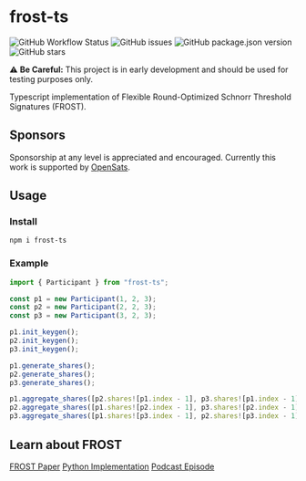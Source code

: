 # frost-ts

![GitHub Workflow Status](https://img.shields.io/github/actions/workflow/status/zmeyer44/frost-ts/node.js.yml)
![GitHub issues](https://img.shields.io/github/issues/zmeyer44/frost-ts)
![GitHub package.json version](https://img.shields.io/github/package-json/v/zmeyer44/frost-ts)
![GitHub stars](https://img.shields.io/github/stars/zmeyer44/frost-ts)

⚠️ **Be Careful:** This project is in early development and should be used for testing purposes only.

Typescript implementation of Flexible Round-Optimized Schnorr Threshold Signatures (FROST).

## Sponsors

Sponsorship at any level is appreciated and encouraged. Currently this work is supported by [OpenSats](https://opensats.org).

## Usage

### Install

```shell
npm i frost-ts
```

### Example

```typescript
import { Participant } from "frost-ts";

const p1 = new Participant(1, 2, 3);
const p2 = new Participant(2, 2, 3);
const p3 = new Participant(3, 2, 3);

p1.init_keygen();
p2.init_keygen();
p3.init_keygen();

p1.generate_shares();
p2.generate_shares();
p3.generate_shares();

p1.aggregate_shares([p2.shares![p1.index - 1], p3.shares![p1.index - 1]]);
p2.aggregate_shares([p1.shares![p2.index - 1], p3.shares![p2.index - 1]]);
p3.aggregate_shares([p1.shares![p3.index - 1], p2.shares![p3.index - 1]]);
```

## Learn about FROST

[FROST Paper](https://eprint.iacr.org/2020/852.pdf)
[Python Implementation](https://github.com/jesseposner/FROST-BIP340)
[Podcast Episode](https://www.youtube.com/watch?v=8nuFt-1SWRI)
